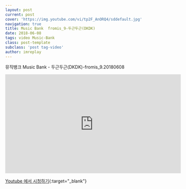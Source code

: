 ```yaml
---
layout: post
current: post
cover: 'https://img.youtube.com/vi/tp2F_AnORQ4/sddefault.jpg'
navigation: true
title: Music Bank  fromis_9-두근두근(DKDK)
date: 2018-06-08
tags: video Music-Bank
class: post-template
subclass: 'post tag-video'
author: imreplay
---
```



뮤직뱅크 Music Bank - 두근두근(DKDK)-fromis_9.20180608

<iframe width="560" height="315"src="https://www.youtube.com/embed/tp2F_AnORQ4?rel=0" frameborder="0" allow="autoplay; encrypted-media" allowfullscreen></iframe>


[Youtube 에서 시청하기](https://www.youtube.com/watch?v=tp2F_AnORQ4){:target="_blank"}